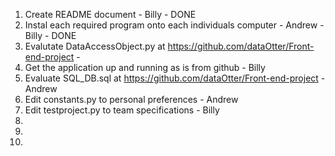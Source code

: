 1. Create README document - Billy - DONE
1. Instal each required program onto each individuals computer - Andrew - Billy - DONE
1. Evalutate DataAccessObject.py at https://github.com/dataOtter/Front-end-project - 
1. Get the application up and running as is from github - Billy
1. Evaluate SQL_DB.sql at https://github.com/dataOtter/Front-end-project - Andrew
1. Edit constants.py to personal preferences - Andrew
1. Edit testproject.py to team specifications - Billy
1. 
1.
1.
